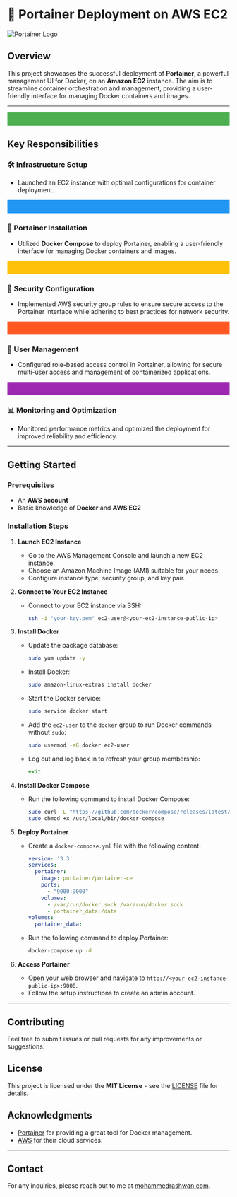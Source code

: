 # 🚀 Portainer Deployment on AWS EC2

![Portainer Logo](https://www.portainer.io/images/portainer-logo.svg)

## Overview
This project showcases the successful deployment of **Portainer**, a powerful management UI for Docker, on an **Amazon EC2** instance. The aim is to streamline container orchestration and management, providing a user-friendly interface for managing Docker containers and images.

---

<div align="center">
    <svg width="100%" height="30">
        <rect width="100%" height="100%" fill="#4CAF50"/>
    </svg>
</div>

## Key Responsibilities

### 🛠 Infrastructure Setup
- Launched an EC2 instance with optimal configurations for container deployment.

<div align="center">
    <svg width="100%" height="30">
        <rect width="100%" height="100%" fill="#2196F3"/>
    </svg>
</div>

### 🚀 Portainer Installation
- Utilized **Docker Compose** to deploy Portainer, enabling a user-friendly interface for managing Docker containers and images.

<div align="center">
    <svg width="100%" height="30">
        <rect width="100%" height="100%" fill="#FFC107"/>
    </svg>
</div>

### 🔐 Security Configuration
- Implemented AWS security group rules to ensure secure access to the Portainer interface while adhering to best practices for network security.

<div align="center">
    <svg width="100%" height="30">
        <rect width="100%" height="100%" fill="#FF5722"/>
    </svg>
</div>

### 👥 User Management
- Configured role-based access control in Portainer, allowing for secure multi-user access and management of containerized applications.

<div align="center">
    <svg width="100%" height="30">
        <rect width="100%" height="100%" fill="#9C27B0"/>
    </svg>
</div>

### 📊 Monitoring and Optimization
- Monitored performance metrics and optimized the deployment for improved reliability and efficiency.

---

## Getting Started

### Prerequisites
- An **AWS account**
- Basic knowledge of **Docker** and **AWS EC2**

### Installation Steps

1. **Launch EC2 Instance**
   - Go to the AWS Management Console and launch a new EC2 instance.
   - Choose an Amazon Machine Image (AMI) suitable for your needs.
   - Configure instance type, security group, and key pair.

2. **Connect to Your EC2 Instance**
   - Connect to your EC2 instance via SSH:
     ```bash
     ssh -i "your-key.pem" ec2-user@<your-ec2-instance-public-ip>
     ```

3. **Install Docker**
   - Update the package database:
     ```bash
     sudo yum update -y
     ```
   - Install Docker:
     ```bash
     sudo amazon-linux-extras install docker
     ```
   - Start the Docker service:
     ```bash
     sudo service docker start
     ```
   - Add the `ec2-user` to the `docker` group to run Docker commands without `sudo`:
     ```bash
     sudo usermod -aG docker ec2-user
     ```
   - Log out and log back in to refresh your group membership:
     ```bash
     exit
     ```

4. **Install Docker Compose**
   - Run the following command to install Docker Compose:
     ```bash
     sudo curl -L "https://github.com/docker/compose/releases/latest/download/docker-compose-$(uname -s)-$(uname -m)" -o /usr/local/bin/docker-compose
     sudo chmod +x /usr/local/bin/docker-compose
     ```

5. **Deploy Portainer**
   - Create a `docker-compose.yml` file with the following content:
     ```yaml
     version: '3.3'
     services:
       portainer:
         image: portainer/portainer-ce
         ports:
           - "9000:9000"
         volumes:
           - /var/run/docker.sock:/var/run/docker.sock
           - portainer_data:/data
     volumes:
       portainer_data:
     ```
   - Run the following command to deploy Portainer:
     ```bash
     docker-compose up -d
     ```

6. **Access Portainer**
   - Open your web browser and navigate to `http://<your-ec2-instance-public-ip>:9000`.
   - Follow the setup instructions to create an admin account.

---

## Contributing
Feel free to submit issues or pull requests for any improvements or suggestions.

## License
This project is licensed under the **MIT License** - see the [LICENSE](LICENSE) file for details.

## Acknowledgments
- [Portainer](https://www.portainer.io/) for providing a great tool for Docker management.
- [AWS](https://aws.amazon.com/) for their cloud services.

---

## Contact
For any inquiries, please reach out to me at [mohammedrashwan.com](https://mohammedrashwan.com).
